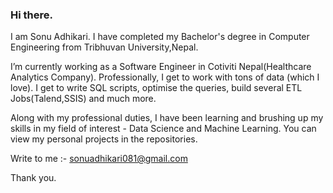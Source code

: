 ### Hi there.

I am Sonu Adhikari. I have completed my Bachelor's degree in Computer Engineering from Tribhuvan University,Nepal.

I’m currently working as a Software Engineer in Cotiviti Nepal(Healthcare Analytics Company). Professionally, I get to work with tons of data (which I love). I get to write SQL scripts, optimise the queries, build several ETL Jobs(Talend,SSIS) and much more. 

Along with my professional duties, I have been learning and brushing up my skills in my field of interest - Data Science and Machine Learning. You can view my personal projects in the repositories. 

Write to me
:- sonuadhikari081@gmail.com

Thank you.
